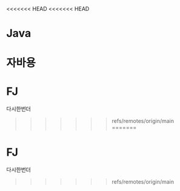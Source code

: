 <<<<<<< HEAD
<<<<<<< HEAD
# Java
자바용
=======
# FJ
다시한번더
>>>>>>> refs/remotes/origin/main
=======
# FJ
다시한번더
>>>>>>> refs/remotes/origin/main
